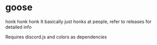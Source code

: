# goose

honk honk honk
It basically just honks at people, refer to releases for detailed info 


Requires discord.js and colors as dependencies 
